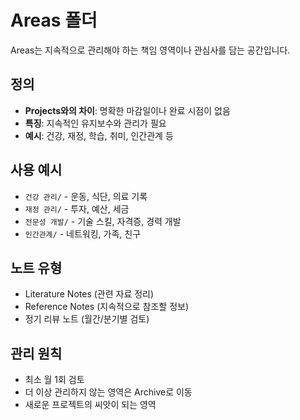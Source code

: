 # Areas 폴더

Areas는 지속적으로 관리해야 하는 책임 영역이나 관심사를 담는 공간입니다.

## 정의
- **Projects와의 차이**: 명확한 마감일이나 완료 시점이 없음
- **특징**: 지속적인 유지보수와 관리가 필요
- **예시**: 건강, 재정, 학습, 취미, 인간관계 등

## 사용 예시
- `건강 관리/` - 운동, 식단, 의료 기록
- `재정 관리/` - 투자, 예산, 세금
- `전문성 개발/` - 기술 스킬, 자격증, 경력 개발
- `인간관계/` - 네트워킹, 가족, 친구

## 노트 유형
- Literature Notes (관련 자료 정리)
- Reference Notes (지속적으로 참조할 정보)
- 정기 리뷰 노트 (월간/분기별 검토)

## 관리 원칙
- 최소 월 1회 검토
- 더 이상 관리하지 않는 영역은 Archive로 이동
- 새로운 프로젝트의 씨앗이 되는 영역
